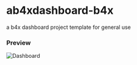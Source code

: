 # ab4xdashboard-b4x
a b4x dashboard project template for general use

### Preview
![Dashboard](../main/Dashboard.png)
